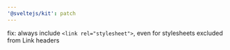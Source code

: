 ```yaml
---
'@sveltejs/kit': patch
---
```


fix: always include `<link rel="stylesheet">`, even for stylesheets excluded from Link headers
